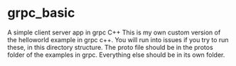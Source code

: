 # grpc_basic
A simple client server app in grpc C++
This is my own custom version of the helloworld example in grpc c++. You will run into issues if you try to run these, in this directory structure. 
The proto file should be in the protos folder of the examples in grpc. Everything else should be in its own folder.
